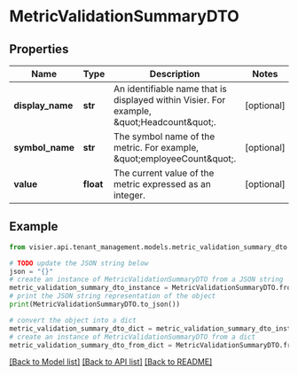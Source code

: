 # MetricValidationSummaryDTO


## Properties

Name | Type | Description | Notes
------------ | ------------- | ------------- | -------------
**display_name** | **str** | An identifiable name that is displayed within Visier. For example, \&quot;Headcount\&quot;. | [optional] 
**symbol_name** | **str** | The symbol name of the metric. For example, \&quot;employeeCount\&quot;. | [optional] 
**value** | **float** | The current value of the metric expressed as an integer. | [optional] 

## Example

```python
from visier.api.tenant_management.models.metric_validation_summary_dto import MetricValidationSummaryDTO

# TODO update the JSON string below
json = "{}"
# create an instance of MetricValidationSummaryDTO from a JSON string
metric_validation_summary_dto_instance = MetricValidationSummaryDTO.from_json(json)
# print the JSON string representation of the object
print(MetricValidationSummaryDTO.to_json())

# convert the object into a dict
metric_validation_summary_dto_dict = metric_validation_summary_dto_instance.to_dict()
# create an instance of MetricValidationSummaryDTO from a dict
metric_validation_summary_dto_from_dict = MetricValidationSummaryDTO.from_dict(metric_validation_summary_dto_dict)
```
[[Back to Model list]](../README.md#documentation-for-models) [[Back to API list]](../README.md#documentation-for-api-endpoints) [[Back to README]](../README.md)


